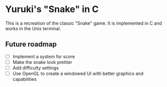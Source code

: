 # Yuruki's "Snake" in C

This is a recreation of the classic "Snake" game. It is implemented in C and works in the Unix terminal.

## Future roadmap
- [ ] Implement a system for score
- [ ] Make the snake look prettier
- [ ] Add difficulty settings
- [ ] Use OpenGL to create a windowed UI with better graphics and capabilities
